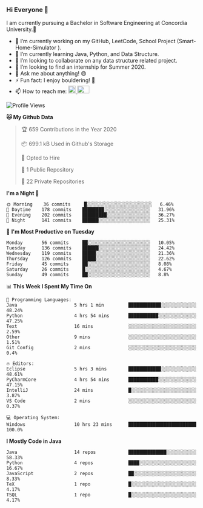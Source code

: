 ### Hi Everyone 👋
I am currently pursuing a Bachelor in Software Engineering at Concordia University.🏫

- 🔭 I’m currently working on my GitHub, LeetCode, School Project (Smart-Home-Simulator ).
- 🌱 I’m currently learning Java, Python, and Data Structure.
- 👯 I’m looking to collaborate on any data structure related project.
- 🤔 I’m looking to find an internship for Summer 2020.
- 💬 Ask me about anything! 😄
- ⚡ Fun fact: I enjoy bouldering! 🧗‍
- 📫 How to reach me: <a href="https://www.linkedin.com/in/siu-tong-ye/" target="_blank"> <img width="20px" width="32" src="https://cdn.jsdelivr.net/npm/simple-icons@v3/icons/linkedin.svg" /> </a> <a href="mailto:SiuTongYe@gmail.com" target="_blank"> <img height="20" width="32" src="https://cdn.jsdelivr.net/npm/simple-icons@v3/icons/gmail.svg" /> </a>

<!--START_SECTION:waka-->
![Profile Views](http://img.shields.io/badge/Profile%20Views-5-blue)

**🐱 My Github Data** 

> 🏆 659 Contributions in the Year 2020
 > 
> 📦 699.1 kB Used in Github's Storage 
 > 
> 💼 Opted to Hire
 > 
> 📜 1 Public Repository 
 > 
> 🔑 22 Private Repositories 

**I'm a Night 🦉** 

```text
🌞 Morning    36 commits     █░░░░░░░░░░░░░░░░░░░░░░░░   6.46% 
🌆 Daytime    178 commits    ████████░░░░░░░░░░░░░░░░░   31.96% 
🌃 Evening    202 commits    █████████░░░░░░░░░░░░░░░░   36.27% 
🌙 Night      141 commits    ██████░░░░░░░░░░░░░░░░░░░   25.31%

```
📅 **I'm Most Productive on Tuesday** 

```text
Monday       56 commits     ██░░░░░░░░░░░░░░░░░░░░░░░   10.05% 
Tuesday      136 commits    ██████░░░░░░░░░░░░░░░░░░░   24.42% 
Wednesday    119 commits    █████░░░░░░░░░░░░░░░░░░░░   21.36% 
Thursday     126 commits    █████░░░░░░░░░░░░░░░░░░░░   22.62% 
Friday       45 commits     ██░░░░░░░░░░░░░░░░░░░░░░░   8.08% 
Saturday     26 commits     █░░░░░░░░░░░░░░░░░░░░░░░░   4.67% 
Sunday       49 commits     ██░░░░░░░░░░░░░░░░░░░░░░░   8.8%

```


📊 **This Week I Spent My Time On** 

```text
💬 Programming Languages: 
Java                     5 hrs 1 min         ████████████░░░░░░░░░░░░░   48.24% 
Python                   4 hrs 54 mins       ███████████░░░░░░░░░░░░░░   47.25% 
Text                     16 mins             ░░░░░░░░░░░░░░░░░░░░░░░░░   2.59% 
Other                    9 mins              ░░░░░░░░░░░░░░░░░░░░░░░░░   1.51% 
Git Config               2 mins              ░░░░░░░░░░░░░░░░░░░░░░░░░   0.4%

🔥 Editors: 
Eclipse                  5 hrs 3 mins        ████████████░░░░░░░░░░░░░   48.61% 
PyCharmCore              4 hrs 54 mins       ███████████░░░░░░░░░░░░░░   47.15% 
IntelliJ                 24 mins             █░░░░░░░░░░░░░░░░░░░░░░░░   3.87% 
VS Code                  2 mins              ░░░░░░░░░░░░░░░░░░░░░░░░░   0.37%

💻 Operating System: 
Windows                  10 hrs 23 mins      █████████████████████████   100.0%

```

**I Mostly Code in Java** 

```text
Java                     14 repos            ██████████████░░░░░░░░░░░   58.33% 
Python                   4 repos             ████░░░░░░░░░░░░░░░░░░░░░   16.67% 
JavaScript               2 repos             ██░░░░░░░░░░░░░░░░░░░░░░░   8.33% 
TeX                      1 repo              █░░░░░░░░░░░░░░░░░░░░░░░░   4.17% 
TSQL                     1 repo              █░░░░░░░░░░░░░░░░░░░░░░░░   4.17%

```



<!--END_SECTION:waka-->
